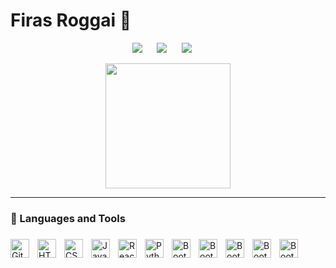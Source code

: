 # Firas Roggai 👋

<p align="center">
<a target="_blank" href="https://www.linkedin.com">
<img src="https://img.shields.io/badge/LinkedIn-0077B5?style=for-the-badge&logo=linkedin&logoColor=white"/></a>
&nbsp;&nbsp;&nbsp;&nbsp;
<a href=""><img src="https://img.shields.io/badge/Gmail-D14836?style=for-the-badge&logo=gmail&logoColor=white" /></a>
&nbsp;&nbsp;&nbsp;&nbsp;
<a href=""><img src="https://img.shields.io/badge/Discord-5865F2?style=for-the-badge&logo=discord&logoColor=white" /></a>
&nbsp;&nbsp;&nbsp;&nbsp;
</p>
<div align="center" >
<img  src="https://i.ibb.co/Qj1yDt1/ezgif-com-gif-maker.gif" width="200" height="200">
</div>

--- 
### 🧰 Languages and Tools

###

<img align="left" alt="Git" width="30px" style="padding-right:10px;" src="https://cdn.jsdelivr.net/gh/devicons/devicon/icons/git/git-original.svg" />
<img align="left" alt="HTML" width="30px" style="padding-right:10px;" src="https://cdn.jsdelivr.net/gh/devicons/devicon/icons/html5/html5-plain.svg" />
<img align="left" alt="CSS" width="30px" style="padding-right:10px;" src="https://cdn.jsdelivr.net/gh/devicons/devicon/icons/css3/css3-plain.svg" />
<img align="left" alt="JavaScript" width="30px" style="padding-right:10px;" src="https://cdn.jsdelivr.net/gh/devicons/devicon/icons/javascript/javascript-plain.svg" />
<img align="left" alt="React" width="30px" style="padding-right:10px;" src="https://cdn.jsdelivr.net/gh/devicons/devicon/icons/react/react-original.svg" />
<img align="left" alt="Python" width="30px" style="padding-right:10px;" src="https://cdn.jsdelivr.net/gh/devicons/devicon/icons/python/python-original.svg" />
<img align="left" alt="Bootstrap" width="30px" style="padding-right:10px;" src="https://cdn.jsdelivr.net/gh/devicons/devicon/icons/bootstrap/bootstrap-original.svg" />
<img align="left" alt="Bootstrap" width="30px" style="padding-right:10px;" src="https://cdn.jsdelivr.net/gh/devicons/devicon/icons/sass/sass-original.svg" />
<img align="left" alt="Bootstrap" width="30px" style="padding-right:10px;" src="https://cdn.jsdelivr.net/gh/devicons/devicon/icons/tailwindcss/tailwindcss-plain.svg" />
<img align="left" alt="Bootstrap" width="30px" style="padding-right:10px;" src="https://cdn.jsdelivr.net/gh/devicons/devicon/icons/figma/figma-original.svg" />
<img align="left" alt="Bootstrap" width="30px" style="padding-right:10px;" src="https://cdn.jsdelivr.net/gh/devicons/devicon/icons/selenium/selenium-original.svg" />

<br />
